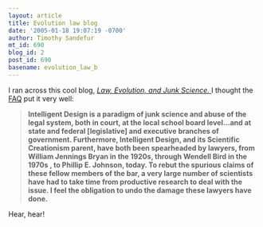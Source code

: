 ```yaml
---
layout: article
title: Evolution law blog
date: '2005-01-18 19:07:19 -0700'
author: Timothy Sandefur
mt_id: 690
blog_id: 2
post_id: 690
basename: evolution_law_b
---
```

I ran across this cool blog, <i><a href="http://brightline.typepad.com/law_evolution_science_and/">Law, Evolution, and Junk Science. </a></i> I thought the <a href="http://brightline.typepad.com/law_evolution_science_and/frequently_asked_questions/index.html">FAQ</a> put it very well:<blockquote><b>Intelligent Design is a paradigm of junk science and abuse of the legal system, both in court, at the local school board level...and at state and federal [legislative] and executive branches of government. Furthermore, Intelligent Design, and its Scientific Creationism parent, have both been spearheaded by lawyers, from William Jennings Bryan in the 1920s, through Wendell Bird in the 1970s , to Phillip E. Johnson, today. To rebut the spurious claims of these fellow members of the bar, a very large number of scientists have had to take time from productive research to deal with the issue. I feel the obligation to undo the damage these lawyers have done.</b></blockquote>

Hear, hear!
